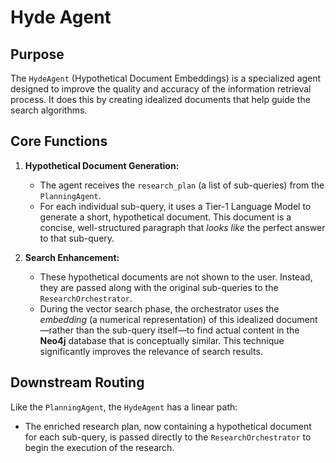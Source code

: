 # Hyde Agent

## Purpose

The `HydeAgent` (Hypothetical Document Embeddings) is a specialized agent designed to improve the quality and accuracy of the information retrieval process. It does this by creating idealized documents that help guide the search algorithms.

## Core Functions

1.  **Hypothetical Document Generation:**
    *   The agent receives the `research_plan` (a list of sub-queries) from the `PlanningAgent`.
    *   For each individual sub-query, it uses a Tier-1 Language Model to generate a short, hypothetical document. This document is a concise, well-structured paragraph that *looks like* the perfect answer to that sub-query.

2.  **Search Enhancement:**
    *   These hypothetical documents are not shown to the user. Instead, they are passed along with the original sub-queries to the `ResearchOrchestrator`.
    *   During the vector search phase, the orchestrator uses the *embedding* (a numerical representation) of this idealized document—rather than the sub-query itself—to find actual content in the **Neo4j** database that is conceptually similar. This technique significantly improves the relevance of search results.

## Downstream Routing

Like the `PlanningAgent`, the `HydeAgent` has a linear path:
*   The enriched research plan, now containing a hypothetical document for each sub-query, is passed directly to the `ResearchOrchestrator` to begin the execution of the research. 